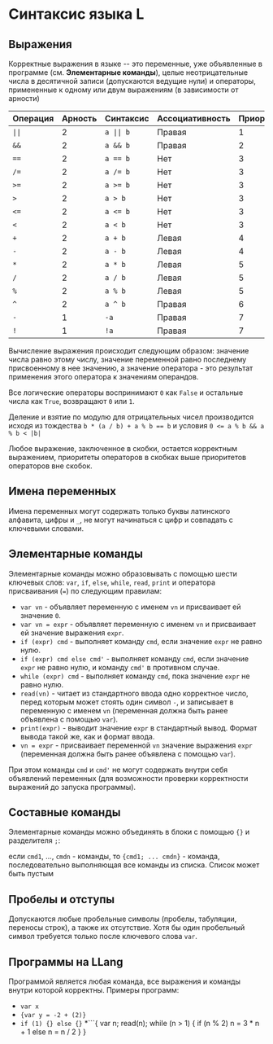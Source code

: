 # Синтаксис языка L

## Выражения

Корректные выражения в языке -- это переменные, уже объявленные в программе (см. **Элементарные команды**), целые неотрицательные числа в десятичной записи (допускаются ведущие нули) и операторы, примененные к одному или двум выражениям (в зависимости от арности)

Операция | Арность | Синтаксис | Ассоциативность | Приоритет
---------|---------|-----------|-----------------|----------
 `\|\|`  | 2       | `a \|\| b`| Правая          | 1
 `&&`    | 2       | `a && b`  | Правая          | 2
 `==`    | 2       | `a == b`  | Нет             | 3
 `/=`    | 2       | `a /= b`  | Нет             | 3
 `>=`    | 2       | `a >= b`  | Нет             | 3
 `>`     | 2       | `a > b`   | Нет             | 3
 `<=`    | 2       | `a <= b`  | Нет             | 3
 `<`     | 2       | `a < b`   | Нет             | 3
 `+`     | 2       | `a + b`   | Левая           | 4
 `-`     | 2       | `a - b`   | Левая           | 4
 `*`     | 2       | `a * b`   | Левая           | 5
 `/`     | 2       | `a / b`   | Левая           | 5
 `%`     | 2       | `a % b`   | Левая           | 5
 `^`     | 2       | `a ^ b`   | Правая          | 6
 `-`     | 1       | `-a`      | Правая          | 7
 `!`     | 1       | `!a`      | Правая          | 7

Вычисление выражения происходит следующим образом: значение числа равно этому числу, значение переменной равно последнему присвоенному в нее значению, а значение оператора - это результат применения этого оператора к значениям операндов.

Все логические операторы воспринимают `0` как `False` и остальные числа как `True`, возвращают `0` или `1`.

Деление и взятие по модулю для отрицательных чисел производится исходя из тождества `b * (a / b) + a % b == b` и условия `0 <= a % b && a % b < |b|`

Любое выражение, заключенное в скобки, остается корректным выражением, приоритеты операторов в скобках выше приоритетов операторов вне скобок.
 
 
## Имена переменных

Имена переменных могут содержать только буквы латинского алфавита, цифры и `_`, не могут начинаться с цифр и совпадать с ключевыми словами.

## Элементарные команды

Элементарные команды можно образовывать с помощью шести ключевых слов: `var`, `if`, `else`, `while`, `read`, `print` и оператора присваивания (`=`) по следующим правилам:

- `var vn` - объявляет переменную с именем `vn` и присваивает ей значение `0`.
- `var vn = expr` - объявляет переменную с именем `vn` и присваивает ей значение выражения `expr`.
- `if (expr) cmd` - выполняет команду `cmd`, если значение `expr` не равно нулю.
- `if (expr) cmd else cmd'` - выполняет команду `cmd`, если значение `expr` не равно нулю, и команду `cmd'` в противном случае.
- `while (expr) cmd` - выполняет команду `cmd`, пока значение `expr` не равно нулю.
- `read(vn)` - читает из стандартного ввода одно корректное число, перед которым может стоять один символ `-`, и записывает в переменную с именем `vn` (переменная должна быть ранее объявлена с помощью `var`).
- `print(expr)` - выводит значение `expr` в стандартный вывод. Формат вывода такой же, как и формат ввода.
- `vn = expr` - присваивает переменной `vn` значение выражения `expr` (переменная должна быть ранее объявлена с помощью `var`).

При этом команды `cmd` и `cmd'` не могут содержать внутри себя объявлений переменных (для возможности проверки корректности выражений до запуска программы).

## Составные команды

Элементарные команды можно объединять в блоки с помощью `{}` и разделителя `;`:

если `cmd1`, ..., `cmdn` - команды, то `{cmd1; ... cmdn}` - команда, последовательно выполняющая все команды из списка. Список может быть пустым

## Пробелы и отступы

Допускаются любые пробельные символы (пробелы, табуляции, переносы строк), а также их отсутствие. Хотя бы один пробельный символ требуется только после ключевого слова `var`.

## Программы на LLang
Программой является любая команда, все выражения и команды внутри которой корректны. Примеры программ:

* `var x`
* `{var y = -2 + (2)}`
* `if (1) {} else {}`
*```{
		var n;
		read(n);
		while (n > 1) {
			if (n % 2) 
				n = 3 * n + 1
			else
				n = n / 2
		}
	}

